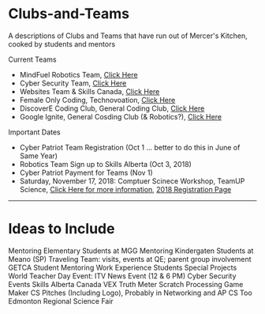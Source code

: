# Clubs-and-Teams
A descriptions of Clubs and Teams that have run out of Mercer's Kitchen, cooked by students and mentors

Current Teams
- MindFuel Robotics Team, <a href ="https://github.com/MercersKitchen/mindFuel2018">Click Here</a>
- Cyber Security Team, <a href="">Click Here</a>
- Websites Team & Skills Canada, <a href="">Click Here</a>
- Female Only Coding, Technovoation, <a href="">Click Here</a>
- DiscoverE Coding Club, General Coding Club, <a href="">Click Here</a>
- Google Ignite, General Cosding Club (& Robotics?), <a href="">Click Here</a>

Important Dates
- Cyber Patriot Team Registration (Oct 1 ... better to do this in June of Same Year)
- Robotics Team Sign up to Skills Alberta (Oct 3, 2018)
- Cyber Patriot Payment for Teams (Nov 1)
- Saturday, November 17, 2018: Comptuer Scinece Workshop, TeamUP Science, <a href="http://www.teamupscience.com/csw">Click Here for more information</a>, <a href="https://www.eventbrite.ca/e/computer-science-workshop-tickets-50040838495">2018 Registration Page</a>

---

# Ideas to Include
Mentoring Elementary Students at MGG
Mentoring Kindergaten Students at Meano (SP)
Traveling Team: visits, events at QE; parent group involvement
GETCA Student Mentoring
Work Experience Students
Special Projects
World Teacher Day Event: ITV News Event (12 & 6 PM)
Cyber Security Events
Skills Alberta Canada
VEX
Truth Meter
Scratch
Processing
Game Maker
CS Pitches (Including Logo), Probably in Networking and AP CS Too
Edmonton Regional Science Fair
